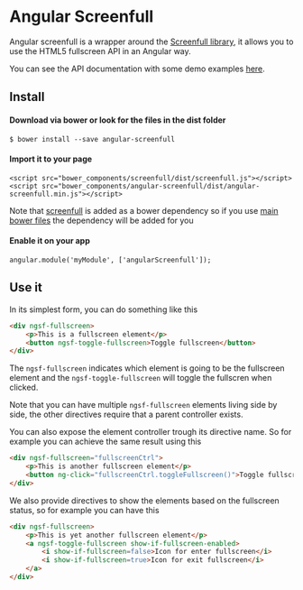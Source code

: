 Angular Screenfull
==================

Angular screenfull is a wrapper around the [Screenfull library](https://github.com/sindresorhus/screenfull.js/), it allows you to use the HTML5 fullscreen API in an Angular way.

You can see the API documentation with some demo examples [here](http://hrajchert.github.io/angular-screenfull/#/api).

## Install

#### Download via bower or look for the files in the dist folder

    $ bower install --save angular-screenfull

#### Import it to your page

    <script src="bower_components/screenfull/dist/screenfull.js"></script>
    <script src="bower_components/angular-screenfull/dist/angular-screenfull.min.js"></script>

Note that [screenfull](https://github.com/sindresorhus/screenfull.js) is added as a bower dependency
so if you use [main bower files](https://github.com/ck86/main-bower-files) the dependency will be added for you

#### Enable it on your app

    angular.module('myModule', ['angularScreenfull']);

## Use it

In its simplest form, you can do something like this

```html
<div ngsf-fullscreen>
    <p>This is a fullscreen element</p>
    <button ngsf-toggle-fullscreen>Toggle fullscreen</button>
</div>
```

The `ngsf-fullscreen` indicates which element is going to be the fullscreen element and the `ngsf-toggle-fullscreen`
will toggle the fullscren when clicked.

Note that you can have multiple `ngsf-fullscreen` elements living side by side, the other directives require that a
parent controller exists.

You can also expose the element controller trough its directive name. So for example you can achieve the same result
using this

```html
<div ngsf-fullscreen="fullscreenCtrl">
    <p>This is another fullscreen element</p>
    <button ng-click="fullscreenCtrl.toggleFullscreen()">Toggle fullscreen</button>
</div>
```

We also provide directives to show the elements based on the fullscreen status, so for example you can have this

```html
<div ngsf-fullscreen>
    <p>This is yet another fullscreen element</p>
    <a ngsf-toggle-fullscreen show-if-fullscreen-enabled>
        <i show-if-fullscreen=false>Icon for enter fullscreen</i>
        <i show-if-fullscreen=true>Icon for exit fullscreen</i>
    </a>
</div>
```

